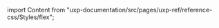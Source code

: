 
import Content from "uxp-documentation/src/pages/uxp-ref/reference-css/Styles/flex";

<Content query="product=photoshop"/>
